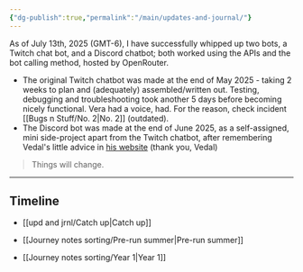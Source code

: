 ```yaml
---
{"dg-publish":true,"permalink":"/main/updates-and-journal/"}
---
```


As of July 13th, 2025 (GMT-6), I have successfully whipped up two bots, a Twitch chat bot, and a Discord chatbot; both worked using the APIs and the bot calling method, hosted by OpenRouter.

- The original Twitch chatbot was made at the end of May 2025 - taking 2 weeks to plan and (adequately) assembled/written out. Testing, debugging and troubleshooting took another 5 days before becoming nicely functional. Vera had a voice, had. For the reason, check incident [[Bugs n Stuff/No. 2\|No. 2]] (outdated).
- The Discord bot was made at the end of June 2025, as a self-assigned, mini side-project apart from the Twitch chatbot, after remembering Vedal's little advice in [his website](https://vedal.ai/advice/) (thank you, Vedal)

>Things will change.

---
## Timeline
- [[upd and jrnl/Catch up\|Catch up]]
	
- [[Journey notes sorting/Pre-run summer\|Pre-run summer]]
	
- [[Journey notes sorting/Year 1\|Year 1]]